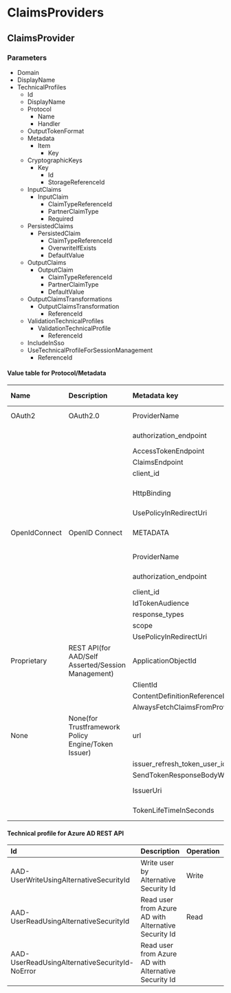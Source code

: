 # ClaimsProviders
## ClaimsProvider
### Parameters
- Domain
- DisplayName
- TechnicalProfiles
    - Id
    - DisplayName
    - Protocol
        - Name
        - Handler
    - OutputTokenFormat
    - Metadata
        - Item
            - Key
    - CryptographicKeys
        - Key
            - Id
            - StorageReferenceId
    - InputClaims
        - InputClaim
            - ClaimTypeReferenceId
            - PartnerClaimType
            - Required
    - PersistedClaims
        - PersistedClaim
            - ClaimTypeReferenceId
            - OverwriteIfExists
            - DefaultValue
    - OutputClaims
        - OutputClaim
            - ClaimTypeReferenceId
            - PartnerClaimType
            - DefaultValue
    - OutputClaimsTransformations
        - OutputClaimsTransformation
            - ReferenceId
    - ValidationTechnicalProfiles
        - ValidationTechnicalProfile
            - ReferenceId
    - IncludeInSso
    - UseTechnicalProfileForSessionManagement
        - ReferenceId
        
#### Value table for Protocol/Metadata
| Name | Description | Metadata key | Metadata value |
|:--|:--|:--|:--|
| OAuth2 | OAuth2.0 | ProviderName | Identity Provider Name |
| | | authorization_endpoint | Authorization Endpoint |
| | | AccessTokenEndpoint | Token Endpoint|
| | | ClaimsEndpoint | Profile Endpoint |
| | | client_id | client id |
| | | HttpBinding | Binding method for xxx endpoint |
| | | UsePolicyInRedirectUri | |
| OpenIdConnect | OpenID Connect | METADATA | discovery(well-known) endpoint uri |
| | | ProviderName | Identity Provider Name |
| | | authorization_endpoint | Authorization Endpoint |
| | | client_id | client id |
| | | IdTokenAudience | aud |
| | | response_types | response type |
| | | scope | scope |
| | | UsePolicyInRedirectUri | |
| Proprietary | REST API(for AAD/Self Asserted/Session Management) | ApplicationObjectId | Application Object Id |
| | | ClientId | client id |
| | | ContentDefinitionReferenceId | |
| | | AlwaysFetchClaimsFromProvider | |
| None | None(for Trustframework Policy Engine/Token Issuer) | url | |
| | | issuer_refresh_token_user_identity_claim_type | |
| | | SendTokenResponseBodyWithJsonNumbers | |
| | | IssuerUri | SAML Token Issuer Uri |
| | | TokenLifeTimeInSeconds | SAML Token lifetime |

#### Technical profile for Azure AD REST API
| Id | Description | Operation | InputClaimsTransformations | InputClaims | PersistedClaims | OutputClaims | Inherited |
|:--|:--|:--|:--|:--|:--|:--|:--|
| AAD-UserWriteUsingAlternativeSecurityId | Write user by Alternative Security Id | Write | CreateOtherMailsFromEmail | [Required]<br>AlternativeSecurityId | alternativeSecurityId<br>userPrincipalName<br>mailNickName<br>displayName | objectId<br>newUser | AAD-Common |
| AAD-UserReadUsingAlternativeSecurityId | Read user from Azure AD with Alternative Security Id | Read | | [Required]<br>AlternativeSecurityId | | objectId | AAD-Common |
| AAD-UserReadUsingAlternativeSecurityId-NoError | Read user from Azure AD with Alternative Security Id | | | | | AAD-UserReadUsingAlternativeSecurityId |
